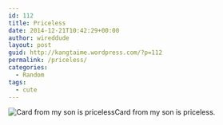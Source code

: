 ```yaml
---
id: 112
title: Priceless
date: 2014-12-21T10:42:29+00:00
author: wireddude
layout: post
guid: http://kangtaime.wordpress.com/?p=112
permalink: /priceless/
categories:
  - Random
tags:
  - cute
---
```

 <img src="http://i0.wp.com/media.davidkanter.com/Photo-2014-12-21-10-34.jpg?w=604" alt="Card from my son is priceless " data-recalc-dims="1" />Card from my son is priceless.